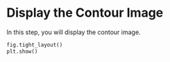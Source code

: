 # Display the Contour Image

In this step, you will display the contour image.

```python
fig.tight_layout()
plt.show()
```
